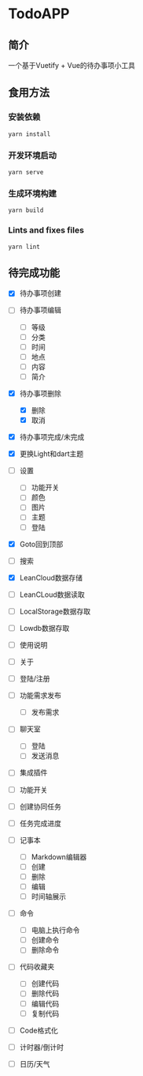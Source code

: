 # TodoAPP

## 简介

一个基于Vuetify + Vue的待办事项小工具

## 食用方法

### 安装依赖
```
yarn install
```

### 开发环境启动
```
yarn serve
```

### 生成环境构建
```
yarn build
```

### Lints and fixes files
```
yarn lint
```

## 待完成功能

- [x] 待办事项创建
- [ ] 待办事项编辑
  - [ ] 等级
  - [ ] 分类
  - [ ] 时间
  - [ ] 地点
  - [ ] 内容
  - [ ] 简介
- [x] 待办事项删除
  - [x] 删除
  - [x] 取消
- [x] 待办事项完成/未完成
- [x] 更换Light和dart主题
- [ ] 设置
  - [ ] 功能开关
  - [ ] 颜色
  - [ ] 图片
  - [ ] 主题
  - [ ] 登陆
- [x] Goto回到顶部
- [ ] 搜索
- [x] LeanCloud数据存储
- [ ] LeanCLoud数据读取
- [ ] LocalStorage数据存取
- [ ] Lowdb数据存取
- [ ] 使用说明
- [ ] 关于
- [ ] 登陆/注册
- [ ] 功能需求发布
  - [ ] 发布需求
- [ ] 聊天室
  - [ ] 登陆
  - [ ] 发送消息
- [ ] 集成插件
- [ ] 功能开关
- [ ] 创建协同任务
- [ ] 任务完成进度
- [ ] 记事本
  - [ ] Markdown编辑器
  - [ ] 创建
  - [ ] 删除
  - [ ] 编辑
  - [ ] 时间轴展示
- [ ] 命令
  - [ ] 电脑上执行命令
  - [ ] 创建命令
  - [ ] 删除命令
- [ ] 代码收藏夹
  - [ ] 创建代码
  - [ ] 删除代码
  - [ ] 编辑代码
  - [ ] 复制代码
- [ ] Code格式化
- [ ] 计时器/倒计时
- [ ] 日历/天气

